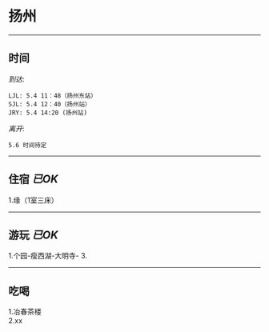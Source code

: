# 扬州  
_____
## 时间   
_到达_:  
```  
LJL: 5.4 11：48（扬州东站）    
SJL: 5.4 12：40（扬州站）   
JRY: 5.4 14:20 (扬州站)      
```
_离开_:   
```
5.6 时间待定   
```
_____
    
## 住宿 _已OK_       
1.缘（1室三床）   

____
## 游玩  _已OK_      
1.个园-瘦西湖-大明寺-
3.

____
## 吃喝   
1.冶春茶楼  
2.xx   
